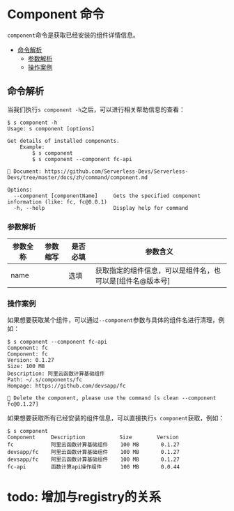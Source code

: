 # Component 命令

`component`命令是获取已经安装的组件详情信息。

- [命令解析](#命令解析)
    - [参数解析](#参数解析)
    - [操作案例](#操作案例)
    
## 命令解析

当我们执行`s component -h`之后，可以进行相关帮助信息的查看：

```shell script
$ s component -h
Usage: s component [options]

Get details of installed components.
    Example:
        $ s component
        $ s component --component fc-api

📖 Document: https://github.com/Serverless-Devs/Serverless-Devs/tree/master/docs/zh/command/component.md

Options:
  --component [componentName]     Gets the specified component information (like: fc, fc@0.0.1)
  -h, --help                      Display help for command
```

### 参数解析

| 参数全称 | 参数缩写 | 是否必填 | 参数含义 |
|-----|-----|-----|-----|
| name |  | 选填 | 获取指定的组件信息，可以是组件名，也可以是[组件名@版本号] |

### 操作案例

如果想要获取某个组件，可以通过`--component`参数与具体的组件名进行清理，例如：

```shell script
$ s component --component fc-api
Component: fc
Component: fc
Version: 0.1.27  
Size: 100 MB
Description: 阿里云函数计算基础组件
Path: ~/.s/components/fc
Hompage: https://github.com/devsapp/fc

🙋 Delete the component, please use the command [s clean --component fc@0.1.27]
```

如果想要获取所有已经安装的组件信息，可以直接执行`s component`获取，例如：

```shell script
$ s component 
Component     Description           Size        Version 
fc            阿里云函数计算基础组件    100 MB       0.1.27
devsapp/fc    阿里云函数计算基础组件    100 MB       0.1.27
devsapp/fc    阿里云函数计算基础组件    100 MB       0.1.27
fc-api        函数计算api操作组件      100 MB       0.0.44
```


# todo: 增加与registry的关系